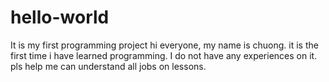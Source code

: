 # hello-world
It is my first programming project 
hi everyone, my name is chuong. it is the first time i have learned programming. I do not have any experiences on it. pls help me can understand all jobs on lessons.
